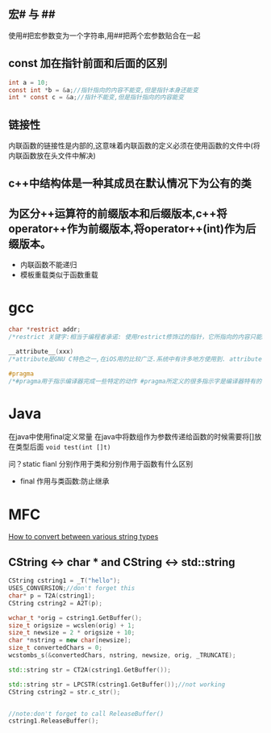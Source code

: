 ## 宏# 与 \##
使用#把宏参数变为一个字符串,用##把两个宏参数贴合在一起


## const 加在指针前面和后面的区别
```c
int a = 10;
const int *b = &a;//指针指向的内容不能变,但是指针本身还能变
int * const c = &a;//指针不能变,但是指针指向的内容能变
```
## 链接性
内联函数的链接性是内部的,这意味着内联函数的定义必须在使用函数的文件中(将内联函数放在头文件中解决)

## c++中结构体是一种其成员在默认情况下为公有的类

## 为区分++运算符的前缀版本和后缀版本,c++将operator++作为前缀版本,将operator++(int)作为后缀版本。

- 内联函数不能递归
- 模板重载类似于函数重载

# gcc
```c
char *restrict addr;
/*restrict 关键字:相当于编程者承诺: 使用restrict修饰过的指针，它所指向的内容只能经由该指针（或从该指针继承而来的指针，如通过该指针赋值或做指针运算而得到的其他指针）修改，而不会被其他不相干的指针所修改。*/

__attribute__(xxx)
/*attribute是GNU C特色之一,在iOS用的比较广泛.系统中有许多地方使用到. attribute可以设置函数属性（Function Attribute ）、变量属性（Variable Attribute ）和类型属性（Type Attribute)等*/

#pragma
/*#pragma用于指示编译器完成一些特定的动作 #pragma所定义的很多指示字是编译器特有的(每种编译可能都不一样)*/
```
# Java 
在java中使用final定义常量
在java中将数组作为参数传递给函数的时候需要将[]放在类型后面 ```void test(int []t)```
<!-- java 中bool的关键字为boolean -->

问？static fianl 分别作用于类和分别作用于函数有什么区别

- final 作用与类函数:防止继承

# MFC
[How to convert between various string types](https://docs.microsoft.com/en-us/cpp/text/how-to-convert-between-various-string-types?view=vs-2019)
## CString <-> char * and CString <-> std::string
```c++
CString cstring1 = _T("hello");
USES_CONVERSION;//don't forget this
char* p = T2A(cstring1);
CString cstring2 = A2T(p);

wchar_t *orig = cstring1.GetBuffer();
size_t origsize = wcslen(orig) + 1;
size_t newsize = 2 * origsize + 10;
char *nstring = new char[newsize];
size_t convertedChars = 0;
wcstombs_s(&convertedChars, nstring, newsize, orig, _TRUNCATE);

std::string str = CT2A(cstring1.GetBuffer());

std::string str = LPCSTR(cstring1.GetBuffer());//not working
CString cstring2 = str.c_str();


//note:don't forget to call ReleaseBuffer()
cstring1.ReleaseBuffer();
```
